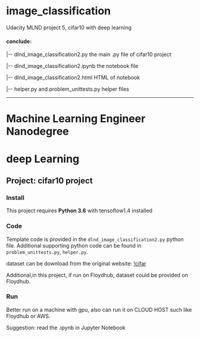 # image_classification


Udacity MLND project 5, cifar10 with deep learning

#### conclude:

|-- dlnd_image_classification2.py the main .py file of cifar10 project

|-- dlnd_image_classification2.ipynb the notebook file

|-- dlnd_image_classification2.html HTML of notebook

|-- helper.py and problem_unittests.py helper files

---------------------------------------------------------------------------------------------------------

# Machine Learning Engineer Nanodegree
# deep Learning
## Project: cifar10 project

### Install
This project requires **Python 3.6** with tensoflow1.4 installed

### Code

Template code is provided in the `dlnd_image_classification2.py` python file. Additional supporting python code can be found in `problem_unittests.py`, `helper.py`.

dataset can be download from the original website: [!cifar](http://www.cs.toronto.edu/~kriz/cifar.html)

Additional,in this project, if run on Floydhub, dataset could be provided on Floydhub.

### Run

Better run on a machine with gpu, also can run it on CLOUD HOST such like Floydhub or AWS.

Suggestion:  read the .ipynb in Jupyter Notebook
